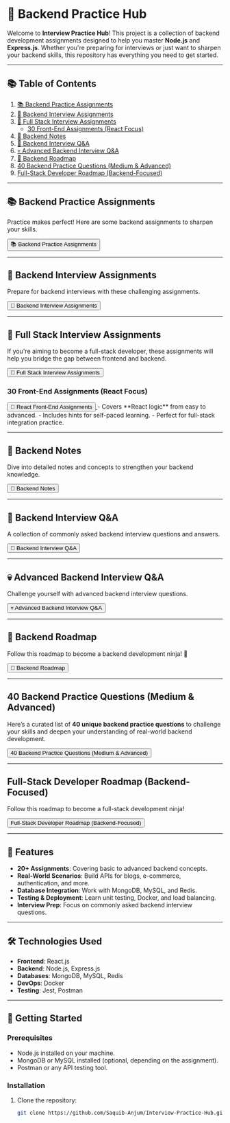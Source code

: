 # 🚀 Backend Practice Hub

Welcome to **Interview Practice Hub**! This project is a collection of backend development assignments designed to help you master **Node.js** and **Express.js**. Whether you're preparing for interviews or just want to sharpen your backend skills, this repository has everything you need to get started.

---

## **📚 Table of Contents**
1. [📚 Backend Practice Assignments](#-backend-practice-assignments)
2. [🎯 Backend Interview Assignments](#-backend-interview-assignments)
3. [🍃 Full Stack Interview Assignments](#-full-stack-interview-assignments)
   - [30 Front-End Assignments (React Focus)](#-30-front-end-assignments-react-focus)
4. [📜 Backend Notes](#-backend-notes)
5. [💖 Backend Interview Q&A](#-backend-interview-qa)
6. [💀 Advanced Backend Interview Q&A](#-advanced-backend-interview-qa)
7. [🥷 Backend Roadmap](#-backend-roadmap)
8. [40 Backend Practice Questions (Medium & Advanced)](#-40-backend-practice-questions-medium--advanced)
9. [Full-Stack Developer Roadmap (Backend-Focused)](#full-stack-developer-roadmap-backend-focused)

---

## **📚 Backend Practice Assignments**
Practice makes perfect! Here are some backend assignments to sharpen your skills.

<a href="https://github.com/Saquib-Anjum/Backend-Practice-Hub/blob/main/Backend-Practice.md">
    <button>📚 Backend Practice Assignments</button>
</a>

---

## **🎯 Backend Interview Assignments**
Prepare for backend interviews with these challenging assignments.

<a href="https://github.com/Saquib-Anjum/Backend-Practice-Hub/blob/main/Backend-Interview-Assignment.md">
    <button>🎯 Backend Interview Assignments</button>
</a>

---

## **🍃 Full Stack Interview Assignments**
If you're aiming to become a full-stack developer, these assignments will help you bridge the gap between frontend and backend.

<a href="https://github.com/Saquib-Anjum/Backend-Practice-Hub/blob/main/Full-Stack-Assignment.md">
    <button>🍃 Full Stack Interview Assignments</button>
</a>

### **30 Front-End Assignments (React Focus)**
<a href="https://github.com/Saquib-Anjum/Interview-Practice-Hub/blob/main/30%20Front-End%20Assignments%20for%20Full-Stack%20Practice%20(React%20Focus).md">
    <button>🚀 React Front-End Assignments</button>
</a>
- Covers **React logic** from easy to advanced.
- Includes hints for self-paced learning.
- Perfect for full-stack integration practice.

---

## **📜 Backend Notes**
Dive into detailed notes and concepts to strengthen your backend knowledge.

<a href="https://github.com/Saquib-Anjum/Interview-Practice-Hub/blob/main/Backend-Notes-And-Concepts.md">
    <button>📜 Backend Notes</button>
</a>

---

## **💖 Backend Interview Q&A**
A collection of commonly asked backend interview questions and answers.

<a href="https://github.com/Saquib-Anjum/Backend-Practice-Hub/blob/main/Backend-Interview-Q%26A.md">
    <button>💖 Backend Interview Q&A</button>
</a>

---

## **💀 Advanced Backend Interview Q&A**
Challenge yourself with advanced backend interview questions.

<a href="https://github.com/Saquib-Anjum/Interview-Practice-Hub/blob/main/Advance-Backend-Q%26A.md">
    <button>💀 Advanced Backend Interview Q&A</button>
</a>

---

## **🥷 Backend Roadmap**
Follow this roadmap to become a backend development ninja! 🥷

<a href="https://github.com/Saquib-Anjum/Interview-Practice-Hub/blob/main/Backend-roadmap.md">
    <button>🥷 Backend Roadmap</button>
</a>

---

## **40 Backend Practice Questions (Medium & Advanced)**
Here’s a curated list of **40 unique backend practice questions** to challenge your skills and deepen your understanding of real-world backend development.

<a href="https://github.com/Saquib-Anjum/Interview-Practice-Hub/blob/main/40%20Backend%20Practice%20Questions%20(Medium%20%26%20Advanced).md">
    <button>40 Backend Practice Questions (Medium & Advanced)</button>
</a>

---

## **Full-Stack Developer Roadmap (Backend-Focused)**
Follow this roadmap to become a full-stack development ninja! 

<a href="https://github.com/Saquib-Anjum/Interview-Practice-Hub/blob/main/Full-Stack%20Developer%20Roadmap%20(Backend-Focused).md">
    <button>Full-Stack Developer Roadmap (Backend-Focused)</button>
</a>

---

## 🌟 Features

- **20+ Assignments**: Covering basic to advanced backend concepts.
- **Real-World Scenarios**: Build APIs for blogs, e-commerce, authentication, and more.
- **Database Integration**: Work with MongoDB, MySQL, and Redis.
- **Testing & Deployment**: Learn unit testing, Docker, and load balancing.
- **Interview Prep**: Focus on commonly asked backend interview questions.

---

## 🛠️ Technologies Used

- **Frontend**: React.js
- **Backend**: Node.js, Express.js
- **Databases**: MongoDB, MySQL, Redis
- **DevOps**: Docker
- **Testing**: Jest, Postman

---

## 🚀 Getting Started

### Prerequisites
- Node.js installed on your machine.
- MongoDB or MySQL installed (optional, depending on the assignment).
- Postman or any API testing tool.

### Installation
1. Clone the repository:
   ```bash
   git clone https://github.com/Saquib-Anjum/Interview-Practice-Hub.git
